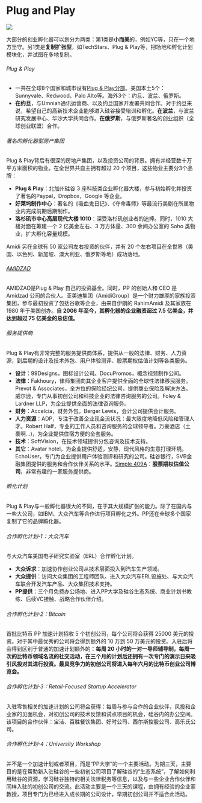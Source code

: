 # Plug and Play

![](http://innospace.qiniudn.com/PlugandPlay_Logo_200.png)

大部分的创业孵化器可以划分为两类：第1类是**小而美**的，例如YC等，只在一个地方坚守。另1类是**复制扩张型**，如TechStars、Plug & Play等，把场地和孵化计划模块化，并试图在多地复制。

###### Plug & Play
- 一共在全球8个国家和城市设有[Plug & Play分部](http://www.plugandplaytechcenter.com/locations)。美国本土5个：Sunnyvale、Redwood、Palo Alto等。海外3个：约旦、波兰、俄罗斯。
- **在约旦**，与Umniah通讯运营商、以及约旦国家开发署共同合作。对于约旦来说，希望自己的高新技术企业能够进入硅谷接受培训和孵化。**在波兰**，与波兰研究发展中心、华沙大学共同合作。**在俄罗斯**，与俄罗斯著名的创业组织（全球创业联盟）合作。

###### 著名的孵化器型房产集团
Plug & Play背后有很深的房地产集团，以及投资公司的背景。拥有并经营数十万平方米面积的物业。在全世界共自主拥有超过 20 个项目，这些物业主要分3个品牌：

- **Plug & Play**：北加州硅谷 3 座科技类企业孵化器大楼，参与初始孵化并投资了著名的Paypal，Dropbox，Google 等企业。
- **好莱坞制作中心**：著名的《吸血鬼日记》、《夺命毒师》等最流行美剧在所属物业内完成前期后期制作。
- **洛杉矶市中心高层现代大楼 1010**：深受洛杉矶创业者的追捧。同时，1010 大楼对面在筹建一个 2 亿美金左右、3 万方体量、300 余间办公室的 Soho 类物业，扩大孵化容量规模。

Amidi 另在全球有 50 家公司左右投资的伙伴，并有 20 个左右项目在全世界（美国、以色列、新加坡、澳大利亚、俄罗斯等地）成功落地。

###### [AMIDZAD](http://amidzad.com/)
AMIDZAD是Plug & Play 自己的投资基金。同时，PP 的创始人和 CEO 是 Amidzad 公司的合伙人。亚美迪集团（AmidiGroup）是一个财力雄厚的家族投资集团，参与最初投资了包括谷歌等企业，由来自伊朗的 RahimAmidi 及其家族在 1980 年于美国创办。**自 2006 年至今，其孵化器的企业融资超过 7.5 亿美金，并达到超过 75 亿美金的总估值。**

###### 服务提供商
Plug & Play有非常完整的服务提供商体系，提供从一般的法律、财务、人力资源，到后期的设计及技术外包、用户体验测评、股票期权估值计划等各类服务。

- **设计**：99Designs，图标设计公司。DocuPromos，概念视频制作公司。
- **法律**：Fakhoury，律师集团向其企业客户提供全面的全球性法律移民服务。Prevot & Associates，全方位的保险经纪公司，提供商业保险及解决方法。威尔逊，专门从事初创公司和科技企业的法律咨询服务的公司。Foley & Lardner LLP，为企业提供全面的法律咨询服务。
- **财务**：Accelcia，财务外包。Berger Lewis，会计公司提供会计服务。
- **人力资源**：ADP，专注于改善企业现金流状况：最大限度地降低风险和管理人才。Robert Half，专业的工作人员和咨询服务的全球领导者。万豪酒店（土豪啊...)，为企业提供住宿方便的全套服务。
- **技术**：SoftVision，在技术领域提供分包咨询及技术支持。
- **其它**：Avatar hotel，为企业提供舒适，安静，现代风格的生意打理环境。EchoUser，专门为企业提供用户体验测评和研究的公司。硅谷银行，SVB金融集团提供的服务和合作伙伴关系的水平。[Simple 409A](http://simple409a.com/)：**股票期权估值公司**，非常有趣的一家服务提供商。

###### 孵化计划
Plug & Play与一般孵化器很大的不同，在于其大规模扩张的能力。除了在国内与一些大公司，如IBM、大众汽车等合作进行项目孵化之外。PP还在全球多个国家复制了它的品牌孵化器。

###### 合作孵化计划-1：大众汽车
与大众汽车美国电子研究实验室（ERL）合作孵化计划。
- **大众诉求**：加速协作创业公司从技术层面投入到汽车生产领域。
- **大众提供**：访问大众集团的工程师团队、进入大众汽车ERL设施处、与大众汽车联合开发汽车产品、大众集团技术支持。
- **PP提供**：三个月免费办公场地、进入PP大学及硅谷生态系统、商业计划书教练、后续VC接触、战略合作伙伴介绍。

###### 合作孵化计划-2：Bitcoin
首批比特币 PP 加速计划招收 5 个初创公司，每个公司将会获得 25000 美元的投资。对于其中最优秀的公司将会得到额外的 10 万到 50 万美元的投资。入驻后将会得到区别于普通的加速计划额外的：**每周 20 小时的一对一导师辅导制，每周一次的比特币领域名流的社交活动，在三个月的计划后还拥有一次专门的演示日来吸引风投对其进行投资。最具竞争力的初创公司将进入每年六月的比特币创业公司博览会。**

###### 合作孵化计划-3：Retail-Focused Startup Accelerator
入驻零售相关的加速计划的公司将会获得：每周与参与合作的企业伙伴，风投和企业家的见面机会，对初创公司的技术反馈和试点项目的机会，硅谷内的办公空间。该项目的合作伙伴：宝洁、百胜餐饮集团、好时公司、西尔斯控股公司、高乐氏公司。

###### 合作孵化计划-4：University Workshop
并不是一个加速计划或者项目，而是“PP大学”的一个主要活动。为期三天，主要目的是在帮助新入驻硅谷的一些初创公司项目了解硅谷的“生态系统”，了解如何利用硅谷的资源，学习硅谷独特的相关法律税务等信息，以及与一些企业合作伙伴和同样入驻的初创公司的交流。此活动主要是一个三天的课程，由拥有经验的企业家教授，项目专门为已经进入成长期的公司设计，早期初创公司并不适合此活动。
